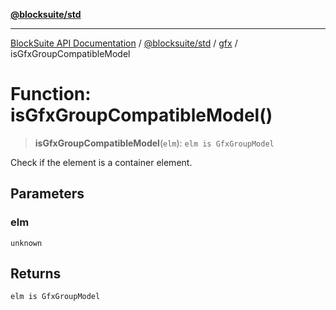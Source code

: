 [**@blocksuite/std**](../../../../@blocksuite/std/README.md)

***

[BlockSuite API Documentation](../../../../README.md) / [@blocksuite/std](../../README.md) / [gfx](../README.md) / isGfxGroupCompatibleModel

# Function: isGfxGroupCompatibleModel()

> **isGfxGroupCompatibleModel**(`elm`): `elm is GfxGroupModel`

Check if the element is a container element.

## Parameters

### elm

`unknown`

## Returns

`elm is GfxGroupModel`
